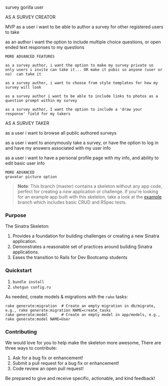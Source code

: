 survey gorilla user 


AS A SURVEY CREATOR

MVP
as a user i want to be able to author a survey for other registered users to take

as an author i want the option to include multiple choice questions, or open ended text responses to my questions

	MORE ADVANCED FEATURES
	
	as a survey author, i want the option to make my survey private so only users i invite can take it... OR make it pubic so anyone (user or no)  can take it

	as a survey author, i want to choose from style templates for how my survey will look 

	as a survey author i want to be able to include links to photos as a question prompt within my survey 

	as a survey author, I want the option to include a 'draw your response' field for my takers

AS A SURVEY TAKER

as a user i want to browse all public authored surveys 

as a user i want to anonymously take a survey, or have the option to log in and have my answers associated with my user info 

as a user i want to have a personal profile page with my info, and ability to edit basic user info 

	MORE ADVANCED
	gravatar picture option 

	






> **Note**: This branch (master) contains a skeleton without any app code, perfect for creating a _new_ application or challenge. If you're looking for an example app built with this skeleton, take a look at the [example](/../..//tree/example) branch which includes basic CRUD and RSpec tests.

### Purpose
The Sinatra Skeleton:

1. Provides a foundation for building challenges or creating a new Sinatra application.
2. Demonstrates a reasonable set of practices around building Sinatra applications.
3. Eases the transition to Rails for Dev Bootcamp students

### Quickstart

1.  `bundle install`
2.  `shotgun config.ru`

As needed, create models & migrations with the `rake` tasks:

```
rake generate:migration  # Create an empty migration in db/migrate, e.g., rake generate:migration NAME=create_tasks
rake generate:model      # Create an empty model in app/models, e.g., rake generate:model NAME=User
```

### Contributing

We would love for you to help make the skeleton more awesome, There are three ways to contribute:

1. Ask for a bug fix or enhancement!
2. Submit a pull request for a bug fix or enhancement!
3. Code review an open pull request!

Be prepared to give and receive specific, actionable, and kind feedback!
